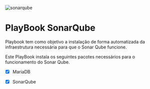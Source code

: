 ![sonarqube](https://media.licdn.com/mpr/mpr/shrinknp_800_800/AAEAAQAAAAAAAAcCAAAAJDYwNmQzNDMyLTQxZDEtNDVhMi1iZjgwLTM2MmFhNDI0NWUwMw.png)

# PlayBook SonarQube

Playbook tem como objetivo a instalação de forma automatizada da infraestrutura necessária para que o Sonar Qube funcione.

Este PlayBook instala os seguintes pacotes necessários para o funcionamento do Sonar Qube.

- [x] MariaDB
- [x] SonarQube

